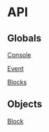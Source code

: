 # API

## Globals

[Console](Console.md)

[Event](Event.md)

[Blocks](Blocks.md)

## Objects

[Block](Block.md)

